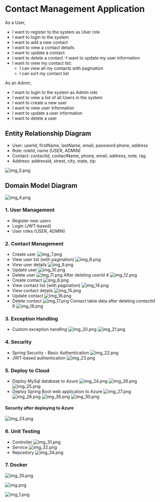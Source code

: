 # Contact Management Application

As a User, 
- I want to register to the system as User role
- I want to login to the system
- I want to add a new contact 
- I want to view a contact details 
- I want to update a contact 
- I want to delete a contact 
-I want to update my user information 
- I want to view my contact list:
  - I can view all my contacts with pagination 
  - I can sort my contact list 
  
As an Admin,
- I want to login to the system as Admin role
- I want to view a list of all Users in the system
- I want to create a new user
- I want to view user information 
- I want to update a user information 
- I want to delete a user 

## Entity Relationship Diagram
- User: userId, firstName, lastName, email, password phone, address
- Role: roleId, name (USER, ADMIN)
- Contact: contactId, contactName, phone, email, address, note, tag
- Address: addressId, street, city, state, zip

![img_5.png](img_5.png)

## Domain Model Diagram

![img_4.png](img_4.png)

### 1. User Management      
* Register new users
* Login (JWT-based)
* User roles (USER, ADMIN)
### 2. Contact Management
* Create user
![img_7.png](img_7.png)
* View user list (with pagination)
![img_8.png](img_8.png)
* View user details
![img_9.png](img_9.png)
* Update user
![img_10.png](img_10.png)
* Delete user
![img_11.png](img_11.png)
After deleting userId 4
![img_12.png](img_12.png)
* Create contact
![img_6.png](img_6.png)
* View contact list (with pagination)
![img_14.png](img_14.png)
* View contact details
![img_15.png](img_15.png)
* Update contact
![img_16.png](img_16.png)
* Delete contact
![img_17.png](img_17.png)
Contact table data after deleting contactId 6
![img_18.png](img_18.png)
### 3.	Exception Handling
* Custom exception handling
![img_20.png](img_20.png)
![img_21.png](img_21.png)

### 4. Security
* Spring Security - Basic Authentication
![img_22.png](img_22.png)
* JWT-based authentication
![img_23.png](img_23.png)

### 5. Deploy to Cloud
* Deploy MySql database to Azure
![img_24.png](img_24.png)
![img_26.png](img_26.png)
![img_25.png](img_25.png)
* Deploy Spring Boot web application to Azure
![img_27.png](img_27.png)
![img_28.png](img_28.png)
![img_36.png](img_36.png)
![img_30.png](img_30.png)

#### Security after deploying to Azure
![img_33.png](img_33.png)

### 6. Unit Testing
* Controller
![img_31.png](img_31.png)
* Service
![img_32.png](img_32.png)
* Repository
![img_34.png](img_34.png)

### 7. Docker
![img_35.png](img_35.png)

![img.png](img.png)

![img_1.png](img_1.png)